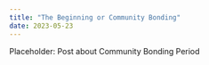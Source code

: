 ```yaml
---
title: "The Beginning or Community Bonding"
date: 2023-05-23
---
```


Placeholder: Post about Community Bonding Period
